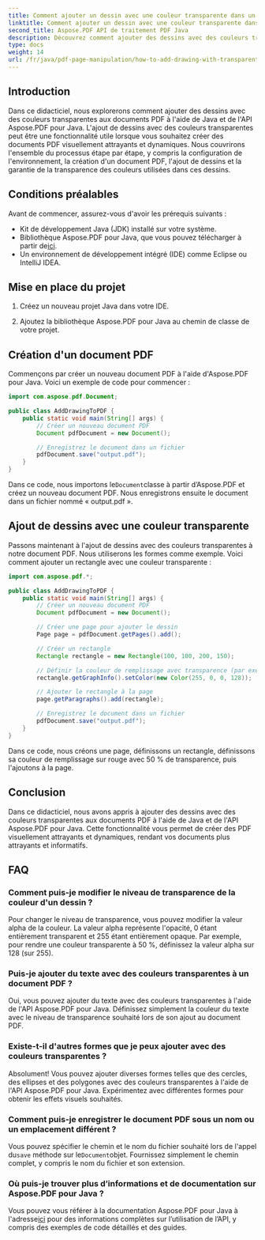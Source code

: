 ```yaml
---
title: Comment ajouter un dessin avec une couleur transparente dans un PDF à l'aide de Java
linktitle: Comment ajouter un dessin avec une couleur transparente dans un PDF à l'aide de Java
second_title: Aspose.PDF API de traitement PDF Java
description: Découvrez comment ajouter des dessins avec des couleurs transparentes aux PDF à l'aide de Java et Aspose.PDF pour Java. Créez des PDF dynamiques et visuellement attrayants avec des conseils étape par étape et des exemples de code.
type: docs
weight: 14
url: /fr/java/pdf-page-manipulation/how-to-add-drawing-with-transparent-color-in-pdf-using-java/
---
```


## Introduction

Dans ce didacticiel, nous explorerons comment ajouter des dessins avec des couleurs transparentes aux documents PDF à l'aide de Java et de l'API Aspose.PDF pour Java. L'ajout de dessins avec des couleurs transparentes peut être une fonctionnalité utile lorsque vous souhaitez créer des documents PDF visuellement attrayants et dynamiques. Nous couvrirons l'ensemble du processus étape par étape, y compris la configuration de l'environnement, la création d'un document PDF, l'ajout de dessins et la garantie de la transparence des couleurs utilisées dans ces dessins.

## Conditions préalables

Avant de commencer, assurez-vous d'avoir les prérequis suivants :

- Kit de développement Java (JDK) installé sur votre système.
-  Bibliothèque Aspose.PDF pour Java, que vous pouvez télécharger à partir de[ici](https://releases.aspose.com/pdf/java/).
- Un environnement de développement intégré (IDE) comme Eclipse ou IntelliJ IDEA.

## Mise en place du projet

1. Créez un nouveau projet Java dans votre IDE.

2. Ajoutez la bibliothèque Aspose.PDF pour Java au chemin de classe de votre projet.

## Création d'un document PDF

Commençons par créer un nouveau document PDF à l'aide d'Aspose.PDF pour Java. Voici un exemple de code pour commencer :

```java
import com.aspose.pdf.Document;

public class AddDrawingToPDF {
    public static void main(String[] args) {
        // Créer un nouveau document PDF
        Document pdfDocument = new Document();

        // Enregistrez le document dans un fichier
        pdfDocument.save("output.pdf");
    }
}
```

 Dans ce code, nous importons le`Document`classe à partir d’Aspose.PDF et créez un nouveau document PDF. Nous enregistrons ensuite le document dans un fichier nommé « output.pdf ».

## Ajout de dessins avec une couleur transparente

Passons maintenant à l'ajout de dessins avec des couleurs transparentes à notre document PDF. Nous utiliserons les formes comme exemple. Voici comment ajouter un rectangle avec une couleur transparente :

```java
import com.aspose.pdf.*;

public class AddDrawingToPDF {
    public static void main(String[] args) {
        // Créer un nouveau document PDF
        Document pdfDocument = new Document();

        // Créer une page pour ajouter le dessin
        Page page = pdfDocument.getPages().add();

        // Créer un rectangle
        Rectangle rectangle = new Rectangle(100, 100, 200, 150);

        // Définir la couleur de remplissage avec transparence (par exemple, 50 % de rouge transparent)
        rectangle.getGraphInfo().setColor(new Color(255, 0, 0, 128));

        // Ajouter le rectangle à la page
        page.getParagraphs().add(rectangle);

        // Enregistrez le document dans un fichier
        pdfDocument.save("output.pdf");
    }
}
```

Dans ce code, nous créons une page, définissons un rectangle, définissons sa couleur de remplissage sur rouge avec 50 % de transparence, puis l'ajoutons à la page.

## Conclusion

Dans ce didacticiel, nous avons appris à ajouter des dessins avec des couleurs transparentes aux documents PDF à l'aide de Java et de l'API Aspose.PDF pour Java. Cette fonctionnalité vous permet de créer des PDF visuellement attrayants et dynamiques, rendant vos documents plus attrayants et informatifs.

## FAQ

### Comment puis-je modifier le niveau de transparence de la couleur d'un dessin ?

Pour changer le niveau de transparence, vous pouvez modifier la valeur alpha de la couleur. La valeur alpha représente l'opacité, 0 étant entièrement transparent et 255 étant entièrement opaque. Par exemple, pour rendre une couleur transparente à 50 %, définissez la valeur alpha sur 128 (sur 255).

### Puis-je ajouter du texte avec des couleurs transparentes à un document PDF ?

Oui, vous pouvez ajouter du texte avec des couleurs transparentes à l'aide de l'API Aspose.PDF pour Java. Définissez simplement la couleur du texte avec le niveau de transparence souhaité lors de son ajout au document PDF.

### Existe-t-il d'autres formes que je peux ajouter avec des couleurs transparentes ?

Absolument! Vous pouvez ajouter diverses formes telles que des cercles, des ellipses et des polygones avec des couleurs transparentes à l'aide de l'API Aspose.PDF pour Java. Expérimentez avec différentes formes pour obtenir les effets visuels souhaités.

### Comment puis-je enregistrer le document PDF sous un nom ou un emplacement différent ?

 Vous pouvez spécifier le chemin et le nom du fichier souhaité lors de l'appel du`save` méthode sur le`Document`objet. Fournissez simplement le chemin complet, y compris le nom du fichier et son extension.

### Où puis-je trouver plus d’informations et de documentation sur Aspose.PDF pour Java ?

 Vous pouvez vous référer à la documentation Aspose.PDF pour Java à l'adresse[ici](https://reference.aspose.com/pdf/java/) pour des informations complètes sur l’utilisation de l’API, y compris des exemples de code détaillés et des guides.